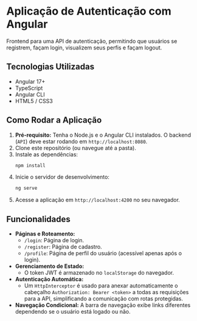 # Aplicação de Autenticação com Angular

Frontend para uma API de autenticação, permitindo que usuários se registrem, façam login, visualizem seus perfis e façam logout.

## Tecnologias Utilizadas
- Angular 17+
- TypeScript
- Angular CLI
- HTML5 / CSS3

## Como Rodar a Aplicação
1.  **Pré-requisito:** Tenha o Node.js e o Angular CLI instalados. O backend (`API`) deve estar rodando em `http://localhost:8080`.
2.  Clone este repositório (ou navegue até a pasta).
3.  Instale as dependências:
    ```bash
    npm install
    ```
4.  Inicie o servidor de desenvolvimento:
    ```bash
    ng serve
    ```
5.  Acesse a aplicação em `http://localhost:4200` no seu navegador.

## Funcionalidades
- **Páginas e Roteamento:**
  - `/login`: Página de login.
  - `/register`: Página de cadastro.
  - `/profile`: Página de perfil do usuário (acessível apenas após o login).
- **Gerenciamento de Estado:**
  - O token JWT é armazenado no `localStorage` do navegador.
- **Autenticação Automática:**
  - Um `HttpInterceptor` é usado para anexar automaticamente o cabeçalho `Authorization: Bearer <token>` a todas as requisições para a API, simplificando a comunicação com rotas protegidas.
- **Navegação Condicional:** A barra de navegação exibe links diferentes dependendo se o usuário está logado ou não.
